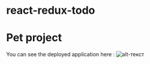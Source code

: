 # react-redux-todo
# Pet project

You can see the deployed application here : ![alt-текст](https://www.fullstackpython.com/img/logos/heroku.png)
